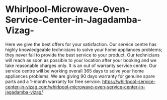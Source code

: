 # Whirlpool-Microwave-Oven-Service-Center-in-Jagadamba-Vizag-
Here we give the best offers for your satisfaction. Our service centre has highly knowledgeable technicians to solve your home appliances problems; they never fail to provide the best service to your product. Our technicians will reach as soon as possible to your location after your booking and we take reasonable charges only. It is an out of warranty service centre. Our service centre will be working overall 365 days to solve your home appliances problems. We are giving 90 days warranty for genuine spare parts and a 1-month warranty for free service.   https://whirlpool-service-center-in-vizag.com/whirlpool-microwave-oven-service-center-in-jagadamba-vizag/
